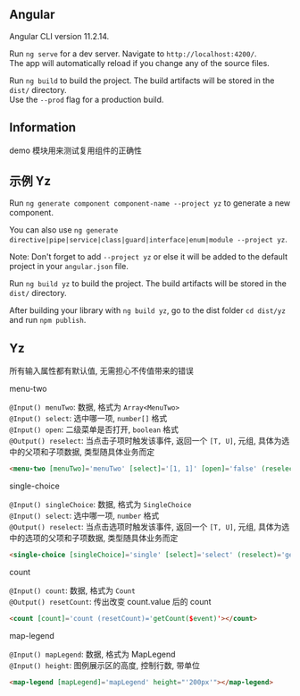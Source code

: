 ## Angular

Angular CLI version 11.2.14.

Run `ng serve` for a dev server. Navigate to `http://localhost:4200/`.  
The app will automatically reload if you change any of the source files.  

Run `ng build` to build the project. The build artifacts will be stored in the `dist/` directory.  
Use the `--prod` flag for a production build.  

## Information

demo 模块用来测试复用组件的正确性

## 示例 Yz

Run `ng generate component component-name --project yz` to generate a new component. 

You can also use `ng generate directive|pipe|service|class|guard|interface|enum|module --project yz`.

Note: Don't forget to add `--project yz` or else it will be added to the default project in your `angular.json` file. 

Run `ng build yz` to build the project. The build artifacts will be stored in the `dist/` directory.

After building your library with `ng build yz`, go to the dist folder `cd dist/yz` and run `npm publish`.

## Yz

所有输入属性都有默认值, 无需担心不传值带来的错误

menu-two

`@Input() menuTwo`: 数据, 格式为 `Array<MenuTwo>`  
`@Input() select`: 选中哪一项, `number[]` 格式  
`@Input() open`: 二级菜单是否打开, `boolean` 格式  
`@Output() reselect`: 当点击子项时触发该事件, 返回一个 `[T, U]`, 元组, 具体为选中的父项和子项数据, 类型随具体业务而定  

```html
<menu-two [menuTwo]='menuTwo' [select]='[1, 1]' [open]='false' (reselect)='getMenu($event)'></menu-two>
```

single-choice

`@Input() singleChoice`: 数据, 格式为 `SingleChoice`  
`@Input() select`: 选中哪一项, `number` 格式  
`@Output() reselect`: 当点击选项时触发该事件, 返回一个 `[T, U]`, 元组, 具体为选中的选项的父项和子项数据, 类型随具体业务而定  

```html
<single-choice [singleChoice]='single' [select]='select' (reselect)='getSingle($event)'></single-choice>
```

count

`@Input() count`: 数据, 格式为 `Count`  
`@Output() resetCount`: 传出改变 count.value 后的 count  

```html
<count [count]='count (resetCount)='getCount($event)'></count>
```

map-legend

`@Input() mapLegend`: 数据, 格式为 MapLegend  
`@Input() height`: 图例展示区的高度, 控制行数, 带单位  

```html
<map-legend [mapLegend]='mapLegend' height="'200px'"></map-legend>
```